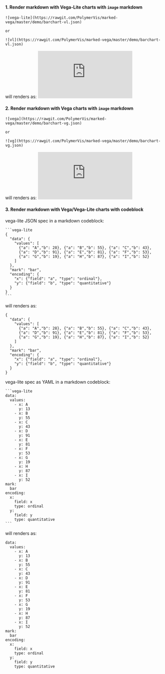 #### 1. Render markdown with Vega-Lite charts with `image` markdown
~~~
![vega-lite](https://rawgit.com/PolymerVis/marked-vega/master/demo/barchart-vl.json)

or

![vl](https://rawgit.com/PolymerVis/marked-vega/master/demo/barchart-vl.json)
~~~
will renders as:
![vega-lite](https://rawgit.com/PolymerVis/marked-vega/master/demo/barchart-vl.json)

#### 2. Render markdown with Vega charts with `image` markdown
~~~
![vega](https://rawgit.com/PolymerVis/marked-vega/master/demo/barchart-vg.json)

or

![vg](https://rawgit.com/PolymerVis/marked-vega/master/demo/barchart-vg.json)
~~~
will renders as:
![vg](https://rawgit.com/PolymerVis/marked-vega/master/demo/barchart-vg.json)


#### 3. Render markdown with Vega/Vega-Lite charts with codeblock
vega-lite JSON spec in a markdown codeblock:
~~~~
```vega-lite
{
  "data": {
    "values": [
      {"a": "A","b": 28}, {"a": "B","b": 55}, {"a": "C","b": 43},
      {"a": "D","b": 91}, {"a": "E","b": 81}, {"a": "F","b": 53},
      {"a": "G","b": 19}, {"a": "H","b": 87}, {"a": "I","b": 52}
    ]
  },
  "mark": "bar",
  "encoding": {
    "x": {"field": "a", "type": "ordinal"},
    "y": {"field": "b", "type": "quantitative"}
  }
}
```
~~~~
will renders as:
```vega-lite
{
  "data": {
    "values": [
      {"a": "A","b": 28}, {"a": "B","b": 55}, {"a": "C","b": 43},
      {"a": "D","b": 91}, {"a": "E","b": 81}, {"a": "F","b": 53},
      {"a": "G","b": 19}, {"a": "H","b": 87}, {"a": "I","b": 52}
    ]
  },
  "mark": "bar",
  "encoding": {
    "x": {"field": "a", "type": "ordinal"},
    "y": {"field": "b", "type": "quantitative"}
  }
}
```

vega-lite spec as YAML in a markdown codeblock:
~~~~
```vega-lite
data:
  values:
    - x: A
      y: 13
    - x: B
      y: 55
    - x: C
      y: 43
    - x: D
      y: 91      
    - x: E
      y: 81      
    - x: F
      y: 53      
    - x: G
      y: 19      
    - x: H
      y: 87      
    - x: I
      y: 52      
mark:
  bar
encoding:
  x:
    field: x
    type: ordinal
  y:
    field: y
    type: quantitative
```
~~~~
will renders as:
```vega-lite
data:
  values:
    - x: A
      y: 13
    - x: B
      y: 55
    - x: C
      y: 43
    - x: D
      y: 91      
    - x: E
      y: 81      
    - x: F
      y: 53      
    - x: G
      y: 19      
    - x: H
      y: 87      
    - x: I
      y: 52      
mark:
  bar
encoding:
  x:
    field: x
    type: ordinal
  y:
    field: y
    type: quantitative
```
